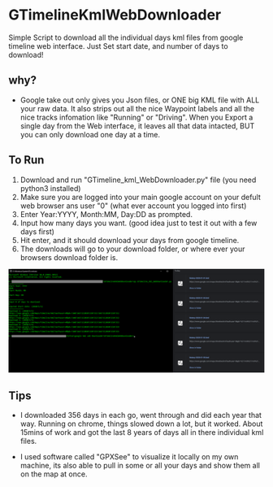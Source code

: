 # GTimelineKmlWebDownloader
Simple Script to download all the individual days kml files from google timeline web interface. Just Set start date, and number of days to download!

## why?
* Google take out only gives you Json files, or ONE big KML file with ALL your raw data. It also strips out all the nice Waypoint labels and all the nice tracks infomation like "Running" or "Driving". When you Export a single day from the Web interface, it leaves all that data intacted, BUT you can only download one day at a time. 



## To Run
1. Download and run "GTimeline_kml_WebDownloader.py" file (you need python3 installed)
2. Make sure you are logged into your main google account on your defult web browser ans user "0" (what ever account you logged into first)
3. Enter Year:YYYY, Month:MM, Day:DD as prompted. 
4. Input how many days you want. (good idea just to test it out with a few days first)
5. Hit enter, and it should download your days from google timeline.
6. The downloads will go to your download folder, or where ever your browsers download folder is.

![Example](example.png)


## Tips
* I downloaded 356 days in each go, went through and did each year that way. Running on chrome, things slowed down a lot, but it worked. About 15mins of work and got the last 8 years of days all in there individual kml files.

* I used software called "GPXSee" to visualize it locally on my own machine, its also able to pull in some or all your days and show them all on the map at once.